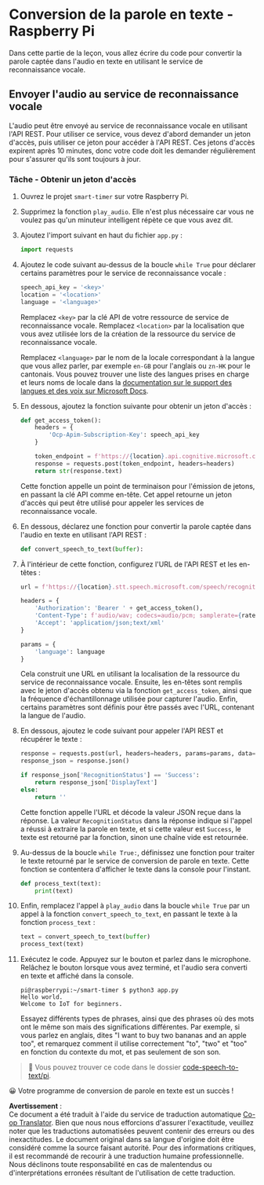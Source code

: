 <!--
CO_OP_TRANSLATOR_METADATA:
{
  "original_hash": "af249a24d4fe4f4de4806adbc3bc9d86",
  "translation_date": "2025-08-25T00:33:35+00:00",
  "source_file": "6-consumer/lessons/1-speech-recognition/pi-speech-to-text.md",
  "language_code": "fr"
}
-->
# Conversion de la parole en texte - Raspberry Pi

Dans cette partie de la leçon, vous allez écrire du code pour convertir la parole captée dans l'audio en texte en utilisant le service de reconnaissance vocale.

## Envoyer l'audio au service de reconnaissance vocale

L'audio peut être envoyé au service de reconnaissance vocale en utilisant l'API REST. Pour utiliser ce service, vous devez d'abord demander un jeton d'accès, puis utiliser ce jeton pour accéder à l'API REST. Ces jetons d'accès expirent après 10 minutes, donc votre code doit les demander régulièrement pour s'assurer qu'ils sont toujours à jour.

### Tâche - Obtenir un jeton d'accès

1. Ouvrez le projet `smart-timer` sur votre Raspberry Pi.

1. Supprimez la fonction `play_audio`. Elle n'est plus nécessaire car vous ne voulez pas qu'un minuteur intelligent répète ce que vous avez dit.

1. Ajoutez l'import suivant en haut du fichier `app.py` :

    ```python
    import requests
    ```

1. Ajoutez le code suivant au-dessus de la boucle `while True` pour déclarer certains paramètres pour le service de reconnaissance vocale :

    ```python
    speech_api_key = '<key>'
    location = '<location>'
    language = '<language>'
    ```

    Remplacez `<key>` par la clé API de votre ressource de service de reconnaissance vocale. Remplacez `<location>` par la localisation que vous avez utilisée lors de la création de la ressource du service de reconnaissance vocale.

    Remplacez `<language>` par le nom de la locale correspondant à la langue que vous allez parler, par exemple `en-GB` pour l'anglais ou `zn-HK` pour le cantonais. Vous pouvez trouver une liste des langues prises en charge et leurs noms de locale dans la [documentation sur le support des langues et des voix sur Microsoft Docs](https://docs.microsoft.com/azure/cognitive-services/speech-service/language-support?WT.mc_id=academic-17441-jabenn#speech-to-text).

1. En dessous, ajoutez la fonction suivante pour obtenir un jeton d'accès :

    ```python
    def get_access_token():
        headers = {
            'Ocp-Apim-Subscription-Key': speech_api_key
        }
    
        token_endpoint = f'https://{location}.api.cognitive.microsoft.com/sts/v1.0/issuetoken'
        response = requests.post(token_endpoint, headers=headers)
        return str(response.text)
    ```

    Cette fonction appelle un point de terminaison pour l'émission de jetons, en passant la clé API comme en-tête. Cet appel retourne un jeton d'accès qui peut être utilisé pour appeler les services de reconnaissance vocale.

1. En dessous, déclarez une fonction pour convertir la parole captée dans l'audio en texte en utilisant l'API REST :

    ```python
    def convert_speech_to_text(buffer):
    ```

1. À l'intérieur de cette fonction, configurez l'URL de l'API REST et les en-têtes :

    ```python
    url = f'https://{location}.stt.speech.microsoft.com/speech/recognition/conversation/cognitiveservices/v1'

    headers = {
        'Authorization': 'Bearer ' + get_access_token(),
        'Content-Type': f'audio/wav; codecs=audio/pcm; samplerate={rate}',
        'Accept': 'application/json;text/xml'
    }

    params = {
        'language': language
    }
    ```

    Cela construit une URL en utilisant la localisation de la ressource du service de reconnaissance vocale. Ensuite, les en-têtes sont remplis avec le jeton d'accès obtenu via la fonction `get_access_token`, ainsi que la fréquence d'échantillonnage utilisée pour capturer l'audio. Enfin, certains paramètres sont définis pour être passés avec l'URL, contenant la langue de l'audio.

1. En dessous, ajoutez le code suivant pour appeler l'API REST et récupérer le texte :

    ```python
    response = requests.post(url, headers=headers, params=params, data=buffer)
    response_json = response.json()

    if response_json['RecognitionStatus'] == 'Success':
        return response_json['DisplayText']
    else:
        return ''
    ```

    Cette fonction appelle l'URL et décode la valeur JSON reçue dans la réponse. La valeur `RecognitionStatus` dans la réponse indique si l'appel a réussi à extraire la parole en texte, et si cette valeur est `Success`, le texte est retourné par la fonction, sinon une chaîne vide est retournée.

1. Au-dessus de la boucle `while True:`, définissez une fonction pour traiter le texte retourné par le service de conversion de parole en texte. Cette fonction se contentera d'afficher le texte dans la console pour l'instant.

    ```python
    def process_text(text):
        print(text)
    ```

1. Enfin, remplacez l'appel à `play_audio` dans la boucle `while True` par un appel à la fonction `convert_speech_to_text`, en passant le texte à la fonction `process_text` :

    ```python
    text = convert_speech_to_text(buffer)
    process_text(text)
    ```

1. Exécutez le code. Appuyez sur le bouton et parlez dans le microphone. Relâchez le bouton lorsque vous avez terminé, et l'audio sera converti en texte et affiché dans la console.

    ```output
    pi@raspberrypi:~/smart-timer $ python3 app.py 
    Hello world.
    Welcome to IoT for beginners.
    ```

    Essayez différents types de phrases, ainsi que des phrases où des mots ont le même son mais des significations différentes. Par exemple, si vous parlez en anglais, dites "I want to buy two bananas and an apple too", et remarquez comment il utilise correctement "to", "two" et "too" en fonction du contexte du mot, et pas seulement de son son.

> 💁 Vous pouvez trouver ce code dans le dossier [code-speech-to-text/pi](../../../../../6-consumer/lessons/1-speech-recognition/code-speech-to-text/pi).

😀 Votre programme de conversion de parole en texte est un succès !

**Avertissement** :  
Ce document a été traduit à l'aide du service de traduction automatique [Co-op Translator](https://github.com/Azure/co-op-translator). Bien que nous nous efforcions d'assurer l'exactitude, veuillez noter que les traductions automatisées peuvent contenir des erreurs ou des inexactitudes. Le document original dans sa langue d'origine doit être considéré comme la source faisant autorité. Pour des informations critiques, il est recommandé de recourir à une traduction humaine professionnelle. Nous déclinons toute responsabilité en cas de malentendus ou d'interprétations erronées résultant de l'utilisation de cette traduction.